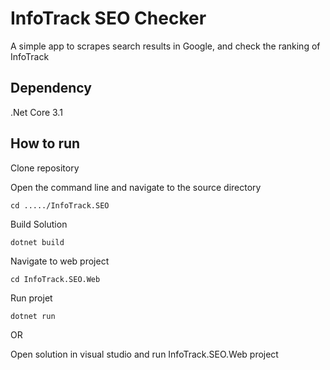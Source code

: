 # InfoTrack SEO Checker

A simple app to scrapes search results in Google, and check the ranking of InfoTrack

## Dependency
.Net Core 3.1


## How to run
Clone repository

Open the command line and navigate to the source directory

```
cd ...../InfoTrack.SEO
```

Build Solution
```
dotnet build
```

Navigate to web project
```
cd InfoTrack.SEO.Web
```

Run projet
```
dotnet run
```

OR

Open solution in visual studio and run InfoTrack.SEO.Web project